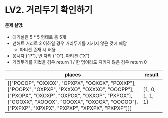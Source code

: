 # LV2. 거리두기 확인하기

#### 문제 설명:  
* 대기실은 5 * 5 형태로 총 5개
* 맨해트 거리로 2 이하일 경우 거리두기를 지키지 않은 것에 해당  
  - 파티션 존재 시 허용
* 응시자 ("P"), 빈 자리 ("O"), 파티션 ("X")
* 거리두기를 지켰을 경우 return 1 / 한 명이라도 지키지 않은 경우 return 0 

|places|result|
|-----|----|
|[["POOOP", "OXXOX", "OPXPX", "OOXOX", "POXXP"], ["POOPX", "OXPXP", "PXXXO", "OXXXO", "OOOPP"], ["PXOPX", "OXOXP", "OXPOX", "OXXOP", "PXPOX"], ["OOOXX", "XOOOX", "OOOXX", "OXOOX", "OOOOO"], ["PXPXP", "XPXPX", "PXPXP", "XPXPX", "PXPXP"]]]|[1, 0, 1, 1, 1]|
